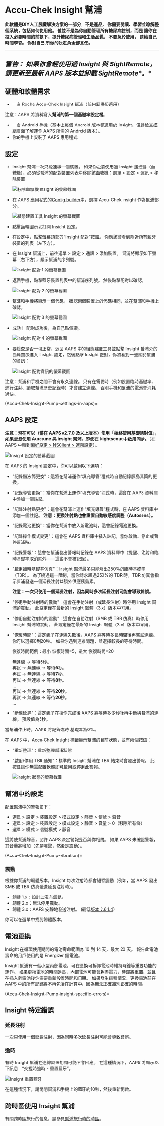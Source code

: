 # Accu-Chek Insight 幫浦

**此軟體是DIY人工胰臟解決方案的一部分，不是產品， 你需要閱讀、學習並暸解整個系統，包括如何使用他。 他並不是為你自動管理所有糖尿病控制，而是 讓你在投入必要時間的前提下，提升糖尿病管理和生活品質。 不要急於使用， 請給自己時間學習。 你對自己 所做的決定負全部責任。**

* * *

## ***警告：** 如果你曾經使用過 Insight 與 **SightRemote**，請**更新至最新 AAPS 版本**並**卸載 SightRemote**。*

## 硬體和軟體需求

* 一台 Roche Accu-Chek Insight 幫浦（任何韌體都適用）

注意：AAPS 將資料寫入**幫浦的第一個基礎率設定檔**。

* 一台 Android 手機（基本上每個 Android 版本都適用於 Insight，但請檢查[模組](../Getting-Started/ComponentOverview)頁面了解運作 AAPS 所需的 Android 版本）。
* 你的手機上安裝了 AAPS 應用程式

## 設定

* Insight 幫浦一次只能連線一個裝置。 如果你之前使用過 Insight 遙控器（血糖機），必須從幫浦的配對裝置列表中移除該血糖機：選單 > 設定 > 通訊 > 移除裝置
    
    ![移除血糖機 Insight 的螢幕截圖](../images/Insight_RemoveMeter.png)

* 在 AAPS 應用程式的[Config builder](../SettingUpAaps/ConfigBuilder.md)中，選擇 Accu-Chek Insight 作為幫浦部分。
    
    ![組態建置工具 Insight 的螢幕截圖](../images/Insight_ConfigBuilder_AAPS3_0.jpg)

* 點擊齒輪圖示以打開 Insight 設定。

* 在設定中，點擊螢幕頂部的“Insight 配對”按鈕。 你應該會看到附近所有藍牙裝置的列表（左下方）。
* 在 Insight 幫浦上，前往選單 > 設定 > 通訊 > 添加裝置。 幫浦將顯示如下螢幕（右下方），顯示幫浦的序列號。
    
    ![Insight 配對 1 的螢幕截圖](../images/Insight_Pairing1.png)

* 返回手機，點擊藍牙裝置列表中的幫浦序列號。 然後點擊配對以確認。
    
    ![Insight 配對 2 的螢幕截圖](../images/Insight_Pairing2.png)

* 幫浦和手機將顯示一個代碼。 確認兩個裝置上的代碼相同，並在幫浦和手機上確認。
    
    ![Insight 配對 3 的螢幕截圖](../images/Insight_Pairing3.png)

* 成功！ 配對成功後，為自己點個讚。
    
    ![Insight 配對 4 的螢幕截圖](../images/Insight_Pairing4.png)

* 要檢查是否一切正常，返回 AAPS 中的組態建置工具並點擊 Insight 幫浦旁的齒輪圖示進入 Insight 設定，然後點擊 Insight 配對，你將看到一些關於幫浦的資訊：
    
    ![Insight 配對資訊的螢幕截圖](../images/Insight_PairingInformation.png)

注意：幫浦和手機之間不會有永久連線。 只有在需要時（例如設置臨時基礎率、進行注射、讀取幫浦歷史記錄時）才會建立連線。 否則手機和幫浦的電池會消耗過快。

(Accu-Chek-Insight-Pump-settings-in-aaps)=

## AAPS 設定

**注意：現在可以（僅在 AAPS v2.7.0 及以上版本）使用「始終使用基礎絕對值」，如果您想使用 Autotune 與 Insight 幫浦，即使在 Nightscout 中啟用同步。**（在 AAPS 中轉到[偏好設定 > NSClient > 進階設定](../SettingUpAaps/Preferences.md#advanced-settings-nsclient)）。

![Insight 設定的螢幕截圖](../images/Insight_settings.png)

在 AAPS 的 Insight 設定中，你可以啟用以下選項：

* "記錄儲液筒更換"：這將在幫浦運作“填充導管”程式時自動記錄胰島素筒的更換。

* "記錄導管更換"：當你在幫浦上運作“填充導管”程式時，這會在 AAPS 資料庫中添加一個註記。

* "記錄注射點更換"：這會在幫浦上運作“填充導管”程式時，在 AAPS 資料庫中添加一個註記。 **注意：更換注射點也會重置自動敏感度調整（Autosens）。**

* "記錄電池更換"：當你在幫浦中放入新電池時，這會記錄電池更換。

* "記錄操作模式變更"：這會在 AAPS 資料庫中插入註記，當你啟動、停止或暫停幫浦時。

* "記錄警報"：這會在幫浦發出警報時記錄在 AAPS 資料庫中（提醒、注射和臨時基礎率取消除外——這些不會被記錄）。

* "啟用臨時基礎率仿真"：Insight 幫浦最多只能發出250%的臨時基礎率（TBR）。 為了繞過這一限制，當你請求超過250%的 TBR 時，TBR 仿真會指示幫浦發送一個延長注射以額外供應胰島素。
    
    **注意：一次只使用一個延長注射，因為同時多次延長注射可能會導致錯誤。**

* "停用手動注射時的震動"：這會在手動注射（或延長注射）時停用 Insight 幫浦的震動。 此設定僅在最新的 Insight 韌體（3.x）版本中可用。

* "停用自動注射時的震動"：這會在自動注射（SMB 或 TBR 仿真）時停用 Insight 幫浦的震動。 此設定僅在最新的 Insight 韌體（3.x）版本中可用。

* "恢復時間"：這定義了在連線失敗後，AAPS 將等待多長時間後再嘗試連線。 你可以選擇0到20秒。 如果你遇到連線問題，請選擇較長的等待時間。   
      
    恢復時間範例：最小 恢復時間=5，最大 恢復時間=20   
      
    無連線 -> 等待**5**秒。   
    再試 -> 無連線 -> 等待**6**秒。   
    再試 -> 無連線 -> 等待**7**秒。   
    再試 -> 無連線 -> 等待**8**秒。   
    ...   
    再試 -> 無連線 -> 等待**20**秒。   
    再試 -> 無連線 -> 等待**20**秒。   
    ...

* "斷線延遲"：這定義了在操作完成後 AAPS 將等待多少秒後再中斷與幫浦的連線。 預設值為5秒。

當幫浦停止時，AAPS 將記錄臨時 基礎率為0%。

在 AAPS 中，Accu-Chek Insight 標籤顯示幫浦的目前狀態，並有兩個按鈕：

* "重新整理"：重新整理幫浦狀態
* "啟用/停用 TBR 通知"：標準的 Insight 幫浦在 TBR 結束時會發出警報。 此按鈕讓你無需配置軟體即可啟用或停用此警報。
    
    ![Insight 狀態的螢幕截圖](../images/Insight_Status2.png)

## 幫浦中的設定

配置幫浦中的警報如下：

* 選單 > 設定 > 裝置設定 > 模式設定 > 靜音 > 信號 > 聲音
* 選單 > 設定 > 裝置設定 > 模式設定 > 靜音 > 音量 > 0（移除所有條）
* 選單 > 模式 > 信號模式 > 靜音

這將使幫浦靜音，允許 AAPS 決定警報是否與你相關。 如果 AAPS 未確認警報，其音量將增加（先是嗶聲，然後是震動）。

(Accu-Chek-Insight-Pump-vibration)=

### 震動

根據你幫浦的韌體版本，Insight 每次注射時都會短暫震動（例如，當 AAPS 發出 SMB 或 TBR 仿真發送延長注射時）。

* 韌體 1.x：設計上沒有震動。
* 韌體 2.x：無法停用震動。
* 韌體 3.x：AAPS 安靜地發送注射。 (最低[版本 2.6.1.4](../Maintenance/ReleaseNotes.md#version-2614))

你可以在選單中找到韌體版本。

## 電池更換

Insight 在循環使用期間的電池壽命範圍為 10 到 14 天，最大 20 天。 報告此電池壽命的用戶使用的是 Energizer 鋰電池。

Insight 幫浦有一個小型內部電池，可在更換可拆卸電池時維持時鐘等重要功能的運作。 如果更換電池的時間過長，內部電池可能會耗盡電力，時鐘將重置，並且在插入新電池後你需要重新設置時間和日期。 如果發生這種情況，更換電池前在 AAPS 中的所有記錄將不再包括在計算中，因為無法正確識別正確的時間。

(Accu-Chek-Insight-Pump-insight-specific-errors)=

## Insight 特定錯誤

### 延長注射

一次只使用一個延長注射，因為同時多次延長注射可能會導致錯誤。

### 逾時

有時 Insight 幫浦在連線設置期間可能不會回應。 在這種情況下，AAPS 將顯示以下訊息：“交握時逾時 - 重置藍牙”。

![Insight 重置藍牙](../images/Insight_ResetBT.png)

在這種情況下，請關閉幫浦和手機上的藍牙約10秒，然後重新開啟。

## 跨時區使用 Insight 幫浦

有關跨時區旅行的信息，請參見[幫浦旅行時的時區](../DailyLifeWithAaps/TimezoneTraveling-DaylightSavingTime.md#insight)。